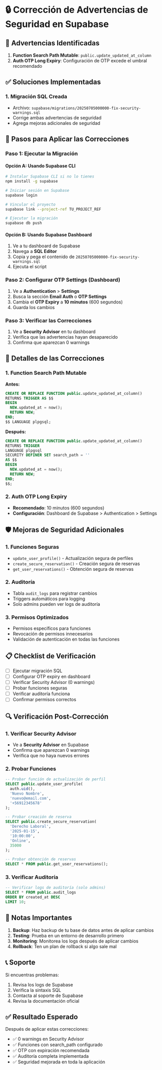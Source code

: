 # 🔒 Corrección de Advertencias de Seguridad en Supabase

## 🚨 Advertencias Identificadas

1. **Function Search Path Mutable**: `public.update_updated_at_column`
2. **Auth OTP Long Expiry**: Configuración de OTP excede el umbral recomendado

## ✅ Soluciones Implementadas

### **1. Migración SQL Creada**
- Archivo: `supabase/migrations/20250705000000-fix-security-warnings.sql`
- Corrige ambas advertencias de seguridad
- Agrega mejoras adicionales de seguridad

## 🚀 Pasos para Aplicar las Correcciones

### **Paso 1: Ejecutar la Migración**

#### **Opción A: Usando Supabase CLI**
```bash
# Instalar Supabase CLI si no lo tienes
npm install -g supabase

# Iniciar sesión en Supabase
supabase login

# Vincular el proyecto
supabase link --project-ref TU_PROJECT_REF

# Ejecutar la migración
supabase db push
```

#### **Opción B: Usando Supabase Dashboard**
1. Ve a tu dashboard de Supabase
2. Navega a **SQL Editor**
3. Copia y pega el contenido de `20250705000000-fix-security-warnings.sql`
4. Ejecuta el script

### **Paso 2: Configurar OTP Settings (Dashboard)**

1. Ve a **Authentication** > **Settings**
2. Busca la sección **Email Auth** o **OTP Settings**
3. Cambia el **OTP Expiry** a **10 minutos** (600 segundos)
4. Guarda los cambios

### **Paso 3: Verificar las Correcciones**

1. Ve a **Security Advisor** en tu dashboard
2. Verifica que las advertencias hayan desaparecido
3. Confirma que aparezcan 0 warnings

## 🔧 Detalles de las Correcciones

### **1. Function Search Path Mutable**
**Antes:**
```sql
CREATE OR REPLACE FUNCTION public.update_updated_at_column()
RETURNS TRIGGER AS $$
BEGIN
  NEW.updated_at = now();
  RETURN NEW;
END;
$$ LANGUAGE plpgsql;
```

**Después:**
```sql
CREATE OR REPLACE FUNCTION public.update_updated_at_column()
RETURNS TRIGGER 
LANGUAGE plpgsql
SECURITY DEFINER SET search_path = ''
AS $$
BEGIN
  NEW.updated_at = now();
  RETURN NEW;
END;
$$;
```

### **2. Auth OTP Long Expiry**
- **Recomendado**: 10 minutos (600 segundos)
- **Configuración**: Dashboard de Supabase > Authentication > Settings

## 🛡️ Mejoras de Seguridad Adicionales

### **1. Funciones Seguras**
- `update_user_profile()` - Actualización segura de perfiles
- `create_secure_reservation()` - Creación segura de reservas
- `get_user_reservations()` - Obtención segura de reservas

### **2. Auditoría**
- Tabla `audit_logs` para registrar cambios
- Triggers automáticos para logging
- Solo admins pueden ver logs de auditoría

### **3. Permisos Optimizados**
- Permisos específicos para funciones
- Revocación de permisos innecesarios
- Validación de autenticación en todas las funciones

## 📋 Checklist de Verificación

- [ ] Ejecutar migración SQL
- [ ] Configurar OTP expiry en dashboard
- [ ] Verificar Security Advisor (0 warnings)
- [ ] Probar funciones seguras
- [ ] Verificar auditoría funciona
- [ ] Confirmar permisos correctos

## 🔍 Verificación Post-Corrección

### **1. Verificar Security Advisor**
- Ve a **Security Advisor** en Supabase
- Confirma que aparezcan 0 warnings
- Verifica que no haya nuevos errores

### **2. Probar Funciones**
```sql
-- Probar función de actualización de perfil
SELECT public.update_user_profile(
  auth.uid(),
  'Nuevo Nombre',
  'nuevo@email.com',
  '+56912345678'
);

-- Probar creación de reserva
SELECT public.create_secure_reservation(
  'Derecho Laboral',
  '2025-01-15',
  '10:00:00',
  'Online',
  35000
);

-- Probar obtención de reservas
SELECT * FROM public.get_user_reservations();
```

### **3. Verificar Auditoría**
```sql
-- Verificar logs de auditoría (solo admins)
SELECT * FROM public.audit_logs 
ORDER BY created_at DESC 
LIMIT 10;
```

## 🚨 Notas Importantes

1. **Backup**: Haz backup de tu base de datos antes de aplicar cambios
2. **Testing**: Prueba en un entorno de desarrollo primero
3. **Monitoring**: Monitorea los logs después de aplicar cambios
4. **Rollback**: Ten un plan de rollback si algo sale mal

## 📞 Soporte

Si encuentras problemas:
1. Revisa los logs de Supabase
2. Verifica la sintaxis SQL
3. Contacta al soporte de Supabase
4. Revisa la documentación oficial

## ✅ Resultado Esperado

Después de aplicar estas correcciones:
- ✅ 0 warnings en Security Advisor
- ✅ Funciones con search_path configurado
- ✅ OTP con expiración recomendada
- ✅ Auditoría completa implementada
- ✅ Seguridad mejorada en toda la aplicación 
